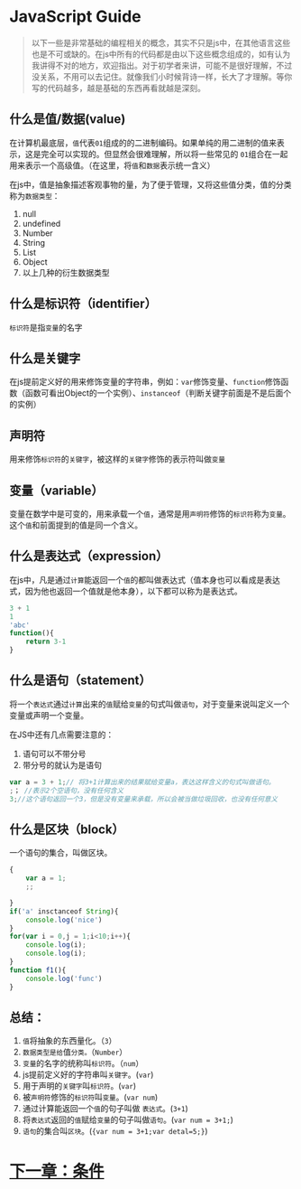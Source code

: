 # JavaScript Guide

> 以下一些是非常基础的编程相关的概念，其实不只是js中，在其他语言这些也是不可或缺的。在js中所有的代码都是由以下这些概念组成的，如有认为我讲得不对的地方，欢迎指出。对于初学者来讲，可能不是很好理解，不过没关系，不用可以去记住。就像我们小时候背诗一样，长大了才理解。等你写的代码越多，越是基础的东西再看就越是深刻。

## 什么是值/数据(value)

在计算机最底层，`值`代表`01`组成的的二进制编码。如果单纯的用二进制的值来表示，这是完全可以实现的。但显然会很难理解，所以将一些常见的 `01`组合在一起用来表示一个高级值。（在这里，将`值`和`数据`表示统一含义）

在js中，值是抽象描述客观事物的量，为了便于管理，又将这些值分类，值的分类称为`数据类型`：

1. null
2. undefined
3. Number
4. String
5. List
6. Object
7. 以上几种的衍生数据类型

## 什么是标识符（identifier）

`标识符`是指`变量`的名字



## 什么是关键字

在js提前定义好的用来修饰变量的字符串，例如：`var`修饰变量、`function`修饰函数（函数可看出Object的一个实例）、`instanceof`（判断关键字前面是不是后面个的实例）

## 声明符

用来修饰`标识符`的`关键字`，被这样的`关键字`修饰的表示符叫做`变量`

## 变量（variable）

变量在数学中是可变的，用来承载一个`值`，通常是用`声明符`修饰的`标识符`称为`变量`。这个`值`和前面提到的值是同一个含义。

## 什么是表达式（expression）

在js中，凡是通过`计算`能返回一个`值`的都叫做表达式（值本身也可以看成是表达式，因为他也返回一个值就是他本身），以下都可以称为是表达式。

```js
3 + 1
1
'abc'
function(){
    return 3-1
}
```

## 什么是语句（statement）

将一个`表达式`通过`计算`出来的`值`赋给`变量`的句式叫做`语句`，对于变量来说叫定义一个变量或声明一个变量。

在JS中还有几点需要注意的：
1. 语句可以不带分号
2. 带分号的就认为是语句
```js
var a = 3 + 1;// 将3+1计算出来的结果赋给变量a，表达这样含义的句式叫做语句。
;； //表示2个空语句，没有任何含义
3;//这个语句返回一个3，但是没有变量来承载，所以会被当做垃圾回收，也没有任何意义
```

## 什么是区块（block）

一个语句的集合，叫做区块。

```js
{
    var a = 1;
    ;;

}
if('a' insctanceof String){
    console.log('nice')
}
for(var i = 0,j = 1;i<10;i++){
    console.log(i);
    console.log(i);
}
function f1(){
    console.log('func')
}
```

## 总结：
1. `值`将抽象的东西量化。（`3`）
2. `数据类型是给`值`分类。`（`Number`）
3. `变量`的名字的统称叫`标识符`。（`num`）
4. js提前定义好的字符串叫`关键字`。(`var`)
5. 用于声明的`关键字`叫`标识符`。(`var`)
6. 被`声明符`修饰的`标识符`叫`变量`。(`var num`)
7. 通过计算能返回一个`值`的句子叫做 `表达式`。(`3+1`)
8. 将`表达式`返回的`值`赋给`变量`的句子叫做`语句`。(`var num = 3+1;`)
9. `语句`的集合叫`区块`。(`{var num = 3+1;var detal=5;}`)

# [下一章：条件](./Condition.md)